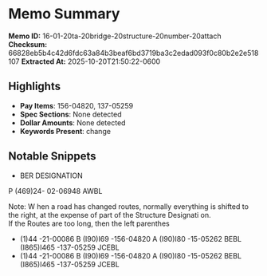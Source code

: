 # Memo Summary

**Memo ID:** 16-01-20ta-20bridge-20structure-20number-20attach
**Checksum:** 66828eb5b4c42d6fdc63a84b3beaf6bd3719ba3c2edad093f0c80b2e2e518107
**Extracted At:** 2025-10-20T21:50:22-0600

## Highlights
- **Pay Items**: 156-04820, 137-05259
- **Spec Sections**: None detected
- **Dollar Amounts**: None detected
- **Keywords Present**: change

## Notable Snippets
- BER                           DESIGNATION  
                                                                    
P (469)24- 02-06948 AWBL 
  
 
  
 
 
 
  
Note:  W hen a road has changed routes, normally everything is shifted to the right, at the expense of part of the Structure Designati on.   
           If the Routes are too long, then the left parenthes
- (1)44 -21-00086 B                                       (I90)I69 -156-04820 A                                (I90)I80 -15-05262 BEBL        (I865)I465 -137-05259 JCEBL
- (1)44 -21-00086 B                                       (I90)I69 -156-04820 A                                (I90)I80 -15-05262 BEBL        (I865)I465 -137-05259 JCEBL
